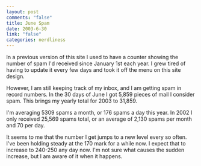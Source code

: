 ```yaml
--- 
layout: post
comments: "false"
title: June Spam
date: 2003-6-30
link: "false"
categories: nerdliness
---
```

In a previous version of this site I used to have a counter showing the number of spam I'd received since January 1st each year. I grew tired of having to update it every few days and took it off the menu on this site design.

However, I am still keeping track of my inbox, and I am getting spam in record numbers. In the 30 days of June I got 5,859 pieces of mail I consider spam. This brings my yearly total for 2003 to 31,859.

I'm averaging 5309 spams a month, or 176 spams a day this year. In 2002 I only received 25,569 spams total, or an average of 2,130 spams per month and 70 per day.

It seems to me that the number I get jumps to a new level every so often. I've been holding steady at the 170 mark for a while now. I expect that to increase to 240-250 any day now. I'm not sure what causes the sudden increase, but I am aware of it when it happens.
